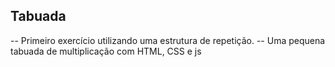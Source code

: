 ## Tabuada

-- Primeiro exercício utilizando uma estrutura de repetição.
-- Uma pequena tabuada de multiplicação com HTML, CSS e js 